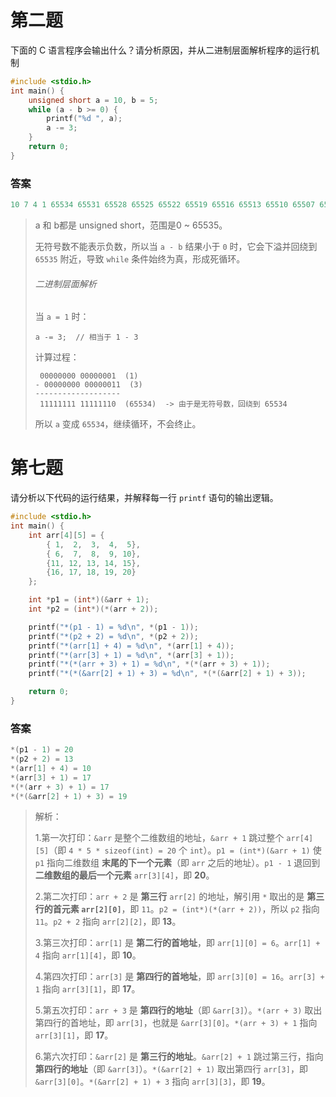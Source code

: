 # 第二题

下面的 C 语言程序会输出什么？请分析原因，并从二进制层面解析程序的运行机制

```c
#include <stdio.h>
int main() {
    unsigned short a = 10, b = 5;
    while (a - b >= 0) {  
        printf("%d ", a);
        a -= 3;
    }
    return 0;
}
```

### 答案

```c
10 7 4 1 65534 65531 65528 65525 65522 65519 65516 65513 65510 65507 65504 ...(无限循环)
```

>a 和 b都是 unsigned short，范围是0 ~ 65535。
>
>无符号数不能表示负数，所以当 `a - b` 结果小于 `0` 时，它会下溢并回绕到 `65535` 附近，导致 `while` 条件始终为真，形成死循环。
>
>######  二进制层面解析
>
>当 `a = 1` 时：
>
>```
>a -= 3;  // 相当于 1 - 3
>```
>
>计算过程：
>
>```
>  00000000 00000001  (1)
>- 00000000 00000011  (3)
>-------------------
>  11111111 11111110  (65534)  -> 由于是无符号数，回绕到 65534
>```
>
>所以 `a` 变成 `65534`，继续循环，不会终止。



# 第七题

请分析以下代码的运行结果，并解释每一行 `printf` 语句的输出逻辑。

```c
#include <stdio.h>
int main() {
    int arr[4][5] = {
        { 1,  2,  3,  4,  5},
        { 6,  7,  8,  9, 10},
        {11, 12, 13, 14, 15},
        {16, 17, 18, 19, 20}
    };

    int *p1 = (int*)(&arr + 1);
    int *p2 = (int*)(*(arr + 2));

    printf("*(p1 - 1) = %d\n", *(p1 - 1));
    printf("*(p2 + 2) = %d\n", *(p2 + 2));
    printf("*(arr[1] + 4) = %d\n", *(arr[1] + 4));
    printf("*(arr[3] + 1) = %d\n", *(arr[3] + 1));
    printf("*(*(arr + 3) + 1) = %d\n", *(*(arr + 3) + 1));
    printf("*(*(&arr[2] + 1) + 3) = %d\n", *(*(&arr[2] + 1) + 3));

    return 0;
}
```

### 答案

```c
*(p1 - 1) = 20
*(p2 + 2) = 13
*(arr[1] + 4) = 10
*(arr[3] + 1) = 17
*(*(arr + 3) + 1) = 17
*(*(&arr[2] + 1) + 3) = 19
```

> 解析：
>
> 1.第一次打印：`&arr` 是整个二维数组的地址，`&arr + 1` 跳过整个 `arr[4][5]`（即 `4 * 5 * sizeof(int) = 20` 个 `int`）。`p1 = (int*)(&arr + 1)` 使 `p1` 指向二维数组 **末尾的下一个元素**（即 `arr` 之后的地址）。`p1 - 1` 退回到 **二维数组的最后一个元素** `arr[3][4]`，即 **20**。
>
> 2.第二次打印：`arr + 2` 是 **第三行** `arr[2]` 的地址，解引用 `*` 取出的是 **第三行的首元素 `arr[2][0]`**，即 `11`。`p2 = (int*)(*(arr + 2))`，所以 `p2` 指向 `11`。`p2 + 2` 指向 `arr[2][2]`，即 **13**。
>
> 3.第三次打印：`arr[1]` 是 **第二行的首地址**，即 `arr[1][0] = 6`。`arr[1] + 4` 指向 `arr[1][4]`，即 **10**。
>
> 4.第四次打印：`arr[3]` 是 **第四行的首地址**，即 `arr[3][0] = 16`。`arr[3] + 1` 指向 `arr[3][1]`，即 **17**。
>
> 5.第五次打印：`arr + 3` 是 **第四行的地址**（即 `&arr[3]`）。`*(arr + 3)` 取出第四行的首地址，即 `arr[3]`，也就是 `&arr[3][0]`。`*(arr + 3) + 1` 指向 `arr[3][1]`，即 **17**。
>
> 6.第六次打印：`&arr[2]` 是 **第三行的地址**。`&arr[2] + 1` 跳过第三行，指向 **第四行的地址**（即 `&arr[3]`）。`*(&arr[2] + 1)` 取出第四行 `arr[3]`，即 `&arr[3][0]`。`*(&arr[2] + 1) + 3` 指向 `arr[3][3]`，即 **19**。